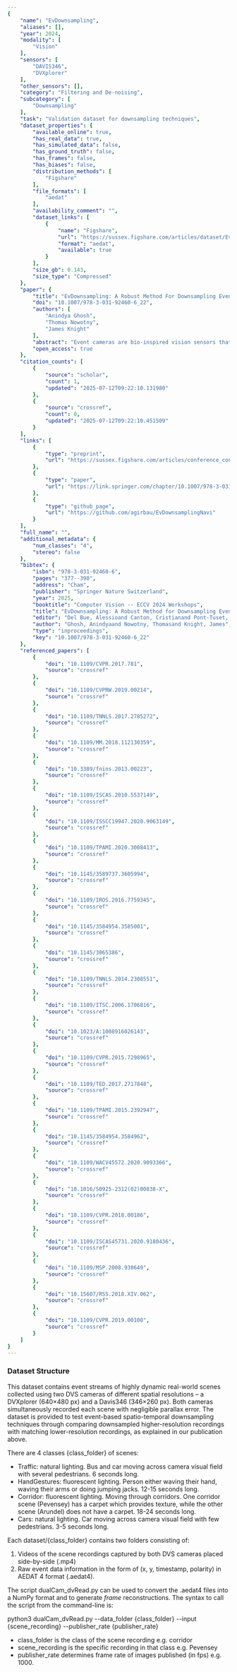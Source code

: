```yaml
---
{
    "name": "EvDownsampling",
    "aliases": [],
    "year": 2024,
    "modality": [
        "Vision"
    ],
    "sensors": [
        "DAVIS346",
        "DVXplorer"
    ],
    "other_sensors": [],
    "category": "Filtering and De-noising",
    "subcategory": [
        "Downsampling"
    ],
    "task": "Validation dataset for downsampling techniques",
    "dataset_properties": {
        "available_online": true,
        "has_real_data": true,
        "has_simulated_data": false,
        "has_ground_truth": false,
        "has_frames": false,
        "has_biases": false,
        "distribution_methods": [
            "Figshare"
        ],
        "file_formats": [
            "aedat"
        ],
        "availability_comment": "",
        "dataset_links": [
            {
                "name": "Figshare",
                "url": "https://sussex.figshare.com/articles/dataset/EvDownsampling_dataset/26528146",
                "format": "aedat",
                "available": true
            }
        ],
        "size_gb": 0.143,
        "size_type": "Compressed"
    },
    "paper": {
        "title": "EvDownsampling: A Robust Method For Downsampling Event Camera Data",
        "doi": "10.1007/978-3-031-92460-6_22",
        "authors": [
            "Anindya Ghosh",
            "Thomas Nowotny",
            "James Knight"
        ],
        "abstract": "Event cameras are bio-inspired vision sensors that are wellsuited for use on autonomous systems. Compared to conventional cameras, event cameras provide a higher dynamic range and temporal resolution as well as lower bandwidth and power requirements. Furthermore, when the events from such cameras are processed by spiking neural networks (SNNs) running on neuromorphic chips, very energy-efficient systems can be implemented. However, the spatial resolutions offered by modern event-based cameras is much higher than most neuromorphic hardware can process and thus, it is often necessary to downsample the event stream. While downsampling is regularly used in standard computer vision, event-based downsampling algorithms are lacking. This hampers the development of event-based computer vision systems. Here, we present a bio-inspired spatio-temporal downsampling technique that can downsample event streams by factors of up to 16 times. To evaluate our downsampling method, we compare downsampled event streams from a high-resolution event camera to those produced natively by a low-resolution event camera. Finally, we show that compared to other event-based downsampling techniques, we can achieve improved accuracy with considerably lower numbers of spikes when classifying highly downsampled versions of the DVSGesture dataset. The code is available at: https://github.com/anindyaghosh/EvDownsampling and the event streams can be downloaded from: https://doi.org/10.25377/sussex. 26528146.",
        "open_access": true
    },
    "citation_counts": [
        {
            "source": "scholar",
            "count": 1,
            "updated": "2025-07-12T09:22:10.131980"
        },
        {
            "source": "crossref",
            "count": 0,
            "updated": "2025-07-12T09:22:10.451509"
        }
    ],
    "links": [
        {
            "type": "preprint",
            "url": "https://sussex.figshare.com/articles/conference_contribution/EvDownsampling_a_robust_method_for_downsampling_event_camera_data/26970640/1?file=49086259"
        },
        {
            "type": "paper",
            "url": "https://link.springer.com/chapter/10.1007/978-3-031-92460-6_22"
        },
        {
            "type": "github_page",
            "url": "https://github.com/agirbau/EvDownsamplingNavi"
        }
    ],
    "full_name": "",
    "additional_metadata": {
        "num_classes": "4",
        "stereo": false
    },
    "bibtex": {
        "isbn": "978-3-031-92460-6",
        "pages": "377--390",
        "address": "Cham",
        "publisher": "Springer Nature Switzerland",
        "year": 2025,
        "booktitle": "Computer Vision -- ECCV 2024 Workshops",
        "title": "EvDownsampling: A Robust Method for Downsampling Event Camera Data",
        "editor": "Del Bue, Alessioand Canton, Cristianand Pont-Tuset, Jordiand Tommasi, Tatiana",
        "author": "Ghosh, Anindyaand Nowotny, Thomasand Knight, James",
        "type": "inproceedings",
        "key": "10.1007/978-3-031-92460-6_22"
    },
    "referenced_papers": [
        {
            "doi": "10.1109/CVPR.2017.781",
            "source": "crossref"
        },
        {
            "doi": "10.1109/CVPRW.2019.00214",
            "source": "crossref"
        },
        {
            "doi": "10.1109/TNNLS.2017.2785272",
            "source": "crossref"
        },
        {
            "doi": "10.1109/MM.2018.112130359",
            "source": "crossref"
        },
        {
            "doi": "10.3389/fnins.2013.00223",
            "source": "crossref"
        },
        {
            "doi": "10.1109/ISCAS.2010.5537149",
            "source": "crossref"
        },
        {
            "doi": "10.1109/ISSCC19947.2020.9063149",
            "source": "crossref"
        },
        {
            "doi": "10.1109/TPAMI.2020.3008413",
            "source": "crossref"
        },
        {
            "doi": "10.1145/3589737.3605994",
            "source": "crossref"
        },
        {
            "doi": "10.1109/IROS.2016.7759345",
            "source": "crossref"
        },
        {
            "doi": "10.1145/3584954.3585001",
            "source": "crossref"
        },
        {
            "doi": "10.1145/3065386",
            "source": "crossref"
        },
        {
            "doi": "10.1109/TNNLS.2014.2308551",
            "source": "crossref"
        },
        {
            "doi": "10.1109/ITSC.2006.1706816",
            "source": "crossref"
        },
        {
            "doi": "10.1023/A:1008916026143",
            "source": "crossref"
        },
        {
            "doi": "10.1109/CVPR.2015.7298965",
            "source": "crossref"
        },
        {
            "doi": "10.1109/TED.2017.2717848",
            "source": "crossref"
        },
        {
            "doi": "10.1109/TPAMI.2015.2392947",
            "source": "crossref"
        },
        {
            "doi": "10.1145/3584954.3584962",
            "source": "crossref"
        },
        {
            "doi": "10.1109/WACV45572.2020.9093366",
            "source": "crossref"
        },
        {
            "doi": "10.1016/S0925-2312(02)00838-X",
            "source": "crossref"
        },
        {
            "doi": "10.1109/CVPR.2018.00186",
            "source": "crossref"
        },
        {
            "doi": "10.1109/ISCAS45731.2020.9180436",
            "source": "crossref"
        },
        {
            "doi": "10.1109/MSP.2008.930649",
            "source": "crossref"
        },
        {
            "doi": "10.15607/RSS.2018.XIV.062",
            "source": "crossref"
        },
        {
            "doi": "10.1109/CVPR.2019.00108",
            "source": "crossref"
        }
    ]
}
---
```



### Dataset Structure 

This dataset contains event streams of highly dynamic real-world scenes collected using two DVS cameras of different spatial resolutions – a DVXplorer (640×480 px) and a Davis346 (346×260 px). Both cameras simultaneously recorded each scene with negligible parallax error. The dataset is provided to test event-based spatio-temporal downsampling techniques through comparing downsampled higher-resolution recordings with matching lower-resolution recordings, as explained in our publication above.

There are 4 classes {class_folder} of scenes:

- Traffic: natural lighting. Bus and car moving across camera visual field with several pedestrians. 6 seconds long.
- HandGestures: fluorescent lighting. Person either waving their hand, waving their arms or doing jumping jacks. 12-15 seconds long.
- Corridor: fluorescent lighting. Moving through corridors. One corridor scene (Pevensey) has a carpet which provides texture, while the other scene (Arundel) does not have a carpet. 18-24 seconds long.
- Cars: natural lighting. Car moving across camera visual field with few pedestrians. 3-5 seconds long.

Each dataset/{class_folder} contains two folders consisting of:

1. Videos of the scene recordings captured by both DVS cameras placed side-by-side (.mp4)
2. Raw event data information in the form of (x, y, timestamp, polarity) in AEDAT 4 format (.aedat4).

The script dualCam_dvRead.py can be used to convert the .aedat4 files into a NumPy format and to generate _frame_ reconstructions. The syntax to call the script from the command-line is:

python3 dualCam_dvRead.py --data_folder {class_folder} --input {scene_recording} --publisher_rate {publisher_rate}

- class_folder is the class of the scene recording e.g. corridor
- scene_recording is the specific recording in that class e.g. Pevensey
- publisher_rate determines frame rate of images published (in fps) e.g. 1000.